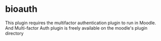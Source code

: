 # bioauth
This plugin requires  the multifactor authentication plugin to run in Moodle. And Multi-factor Auth plugin is freely available on the moodle's plugin directory
